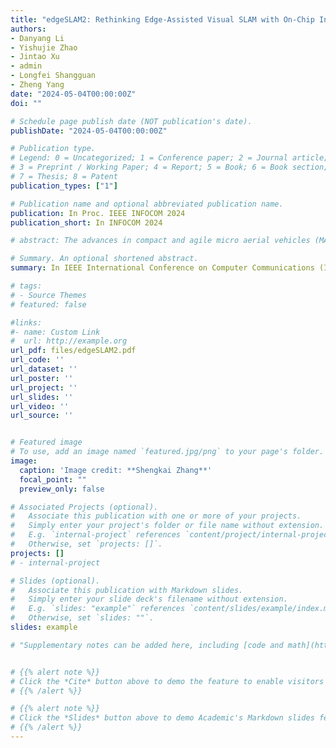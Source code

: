 ```yaml
---
title: "edgeSLAM2: Rethinking Edge-Assisted Visual SLAM with On-Chip Intelligence"
authors:
- Danyang Li
- Yishujie Zhao
- Jintao Xu
- admin
- Longfei Shangguan
- Zheng Yang
date: "2024-05-04T00:00:00Z"
doi: ""

# Schedule page publish date (NOT publication's date).
publishDate: "2024-05-04T00:00:00Z"

# Publication type.
# Legend: 0 = Uncategorized; 1 = Conference paper; 2 = Journal article;
# 3 = Preprint / Working Paper; 4 = Report; 5 = Book; 6 = Book section;
# 7 = Thesis; 8 = Patent
publication_types: ["1"]

# Publication name and optional abbreviated publication name.
publication: In Proc. IEEE INFOCOM 2024
publication_short: In INFOCOM 2024

# abstract: The advances in compact and agile micro aerial vehicles (MAVs) have shown great potential in replacing humans for labor-intensive or dangerous indoor investigation, such as warehouse management and fire rescue. However, the design of a state estimation system that enables autonomous flight in such dim or smoky environments presents a conundrum:.

# Summary. An optional shortened abstract.
summary: In IEEE International Conference on Computer Communications (INFOCOM) 2024

# tags:
# - Source Themes
# featured: false

#links:
#- name: Custom Link
#  url: http://example.org
url_pdf: files/edgeSLAM2.pdf
url_code: ''
url_dataset: ''
url_poster: ''
url_project: ''
url_slides: ''
url_video: ''
url_source: ''


# Featured image
# To use, add an image named `featured.jpg/png` to your page's folder.
image:
  caption: 'Image credit: **Shengkai Zhang**'
  focal_point: ""
  preview_only: false

# Associated Projects (optional).
#   Associate this publication with one or more of your projects.
#   Simply enter your project's folder or file name without extension.
#   E.g. `internal-project` references `content/project/internal-project/index.md`.
#   Otherwise, set `projects: []`.
projects: []
# - internal-project

# Slides (optional).
#   Associate this publication with Markdown slides.
#   Simply enter your slide deck's filename without extension.
#   E.g. `slides: "example"` references `content/slides/example/index.md`.
#   Otherwise, set `slides: ""`.
slides: example

# "Supplementary notes can be added here, including [code and math](https://sourcethemes.com/academic/docs/writing-markdown-latex/)."


# {{% alert note %}}
# Click the *Cite* button above to demo the feature to enable visitors to import publication metadata into their reference management software.
# {{% /alert %}}

# {{% alert note %}}
# Click the *Slides* button above to demo Academic's Markdown slides feature.
# {{% /alert %}}
---
```

